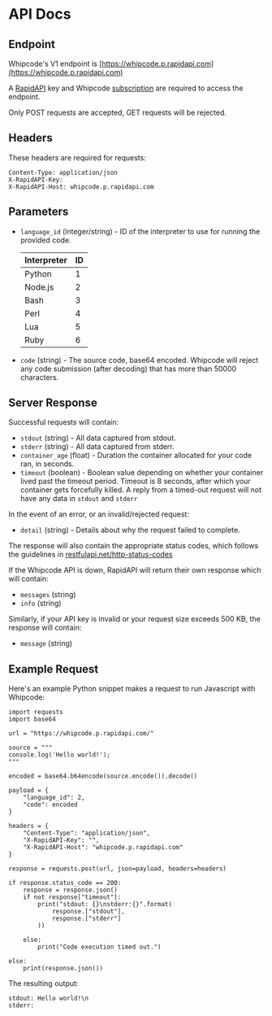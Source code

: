 # API Docs


## Endpoint

Whipcode's V1 endpoint is [https://whipcode.p.rapidapi.com](https://whipcode.p.rapidapi.com)

A [RapidAPI](https://rapidapi.com) key and Whipcode [subscription](https://rapidapi.com/Whipcode/api/whipcode/pricing) are required to access the endpoint.

Only POST requests are accepted, GET requests will be rejected.

## Headers

These headers are required for requests:
```text
Content-Type: application/json
X-RapidAPI-Key: 
X-RapidAPI-Host: whipcode.p.rapidapi.com
```

## Parameters

- `language_id` (integer/string) - ID of the interpreter to use for running the provided code.

    |Interpreter|ID|
    |--|--|
    |Python|1|
    |Node.js|2|
    |Bash|3|
    |Perl|4|
    |Lua|5|
    |Ruby|6|

- `code` (string) - The source code, base64 encoded. Whipcode will reject any code submission (after decoding) that has more than 50000 characters.

## Server Response

Successful requests will contain:
- `stdout` (string) - All data captured from stdout.
- `stderr` (string) - All data captured from stderr.
- `container_age` (float) - Duration the container allocated for your code ran, in seconds.
- `timeout` (boolean) - Boolean value depending on whether your container lived past the timeout period. Timeout is 8 seconds, after which your container gets forcefully killed. A reply from a timed-out request will not have any data in `stdout` and `stderr`

In the event of an error, or an invalid/rejected request:
- `detail` (string) - Details about why the request failed to complete.

The response will also contain the appropriate status codes, which follows the guidelines in [restfulapi.net/http-status-codes](https://restfulapi.net/http-status-codes/)

If the Whipcode API is down, RapidAPI will return their own response which will contain:
- `messages` (string)
- `info` (string)

Similarly, if your API key is invalid or your request size exceeds 500 KB, the response will contain:
- `message` (string)

## Example Request

Here's an example Python snippet makes a request to run Javascript with Whipcode:

```python3
import requests
import base64

url = "https://whipcode.p.rapidapi.com/"

source = """
console.log('Hello world!');
"""

encoded = base64.b64encode(source.encode()).decode()

payload = {
	"language_id": 2,
	"code": encoded
}

headers = {
	"Content-Type": "application/json",
	"X-RapidAPI-Key": "",
	"X-RapidAPI-Host": "whipcode.p.rapidapi.com"
}

response = requests.post(url, json=payload, headers=headers)

if response.status_code == 200:
    response = response.json()
    if not response["timeout"]:
        print("stdout: {}\nstderr:{}".format(
            response.["stdout"],
            response.["stderr"]
        ))
    
    else:
        print("Code execution timed out.")

else:
    print(response.json())
```

The resulting output:

```text
stdout: Hello world!\n 
stderr:
```